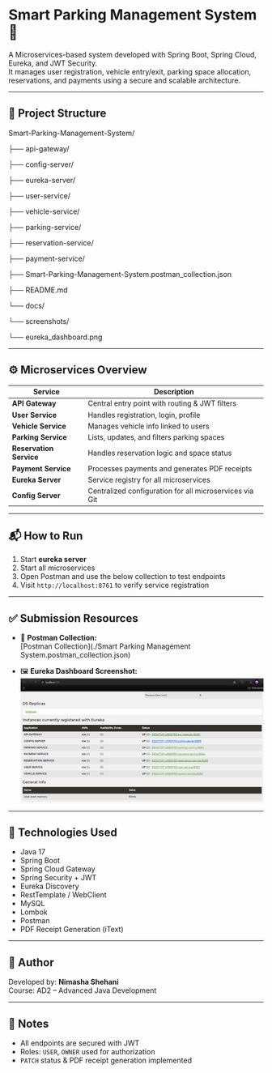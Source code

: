 # Smart Parking Management System 🚗

A Microservices-based system developed with Spring Boot, Spring Cloud, Eureka, and JWT Security.  
It manages user registration, vehicle entry/exit, parking space allocation, reservations, and payments using a secure and scalable architecture.

---

## 📁 Project Structure

Smart-Parking-Management-System/

├── api-gateway/

├── config-server/

├── eureka-server/

├── user-service/

├── vehicle-service/

├── parking-service/

├── reservation-service/

├── payment-service/

├── Smart-Parking-Management-System.postman_collection.json

├── README.md

└── docs/

└── screenshots/

└── eureka_dashboard.png



---

## ⚙️ Microservices Overview

| Service                 | Description                                                    |
|-------------------------|----------------------------------------------------------------|
| **API Gateway**         | Central entry point with routing & JWT filters                 |
| **User Service**        | Handles registration, login, profile                           |
| **Vehicle Service**     | Manages vehicle info linked to users                           |
| **Parking Service**     | Lists, updates, and filters parking spaces                     |
| **Reservation Service** | Handles reservation logic and space status                     |
| **Payment Service**     | Processes payments and generates PDF receipts                  |
| **Eureka Server**       | Service registry for all microservices                     |
| **Config Server**       | Centralized configuration for all microservices via Git        |


---

## 📬 How to Run

1. Start **eureka server**
2. Start all microservices
3. Open Postman and use the below collection to test endpoints
4. Visit `http://localhost:8761` to verify service registration

---

## ✅ Submission Resources

- 🔗 **Postman Collection:**  
  [Postman Collection](./Smart Parking Management System.postman_collection.json)

- 🖼️ **Eureka Dashboard Screenshot:**  
  ![Eureka Dashboard](./docs/screenshots/eureka_dashboard.png)

---

## 🧪 Technologies Used

- Java 17
- Spring Boot
- Spring Cloud Gateway
- Spring Security + JWT
- Eureka Discovery
- RestTemplate / WebClient
- MySQL
- Lombok
- Postman
- PDF Receipt Generation (iText)

---

## 🙋 Author

Developed by: **Nimasha Shehani**  
Course: AD2 – Advanced Java Development

---

## 📌 Notes

- All endpoints are secured with JWT
- Roles: `USER`, `OWNER` used for authorization
- `PATCH` status & PDF receipt generation implemented
